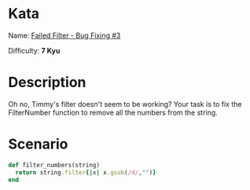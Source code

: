 # Kata
Name: [Failed Filter - Bug Fixing #3](https://www.codewars.com/kata/failed-filter-bug-fixing-number-3)

Difficulty: **7 Kyu**

# Description
Oh no, Timmy's filter doesn't seem to be working? Your task is to fix the FilterNumber function to remove all the numbers from the string.

# Scenario
```ruby
def filter_numbers(string)
  return string.filter{|x| x.gsub(/d/,"")}
end
```